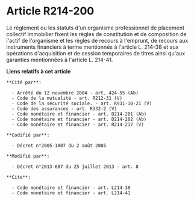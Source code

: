 # Article R214-200

Le règlement ou les statuts d'un organisme professionnel de placement collectif immobilier fixent les règles de constitution
et de composition de l'actif de l'organisme et les règles de recours à l'emprunt, de recours aux instruments financiers à
terme mentionnés à l'article L. 214-38 et aux opérations d'acquisition et de cession temporaires de titres ainsi qu'aux
garanties mentionnées à l'article L. 214-41.

**Liens relatifs à cet article**

	**Cité par**:

	  - Arrêté du 12 novembre 2004 - art. 424-55 (Ab)
	  - Code de la mutualité - art. R212-31 (V)
	  - Code de la sécurité sociale. - art. R931-10-21 (V)
	  - Code des assurances - art. R332-2 (V)
	  - Code monétaire et financier - art. D214-201 (Ab)
	  - Code monétaire et financier - art. D214-202 (Ab)
	  - Code monétaire et financier - art. R214-217 (V)

	**Codifié par**:

	  - Décret n°2005-1007 du 2 août 2005

	**Modifié par**:

	  - Décret n°2013-687 du 25 juillet 2013 - art. 8

	**Cite**:

	  - Code monétaire et financier - art. L214-38
	  - Code monétaire et financier - art. L214-41
